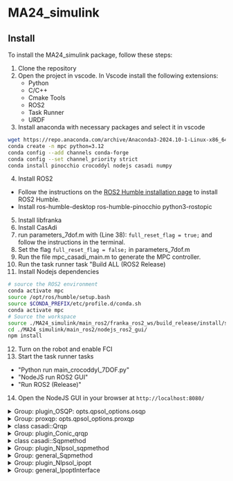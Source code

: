 # MA24_simulink

## Install
To install the MA24_simulink package, follow these steps:
1) Clone the repository
2) Open the project in vscode. In Vscode install the following extensions:
   - Python
   - C/C++
   - Cmake Tools
   - ROS2
   - Task Runner
   - URDF
3) Install anaconda with necessary packages and select it in vscode
```bash
wget https://repo.anaconda.com/archive/Anaconda3-2024.10-1-Linux-x86_64
conda create -n mpc python=3.12
conda config --add channels conda-forge
conda config --set channel_priority strict
conda install pinocchio crocoddyl nodejs casadi numpy
```
4) Install ROS2
  - Follow the instructions on the [ROS2 Humble installation page](https://docs.ros.org/en/humble/Installation.html) to install ROS2 Humble.
  - Install ros-humble-desktop ros-humble-pinocchio python3-rostopic
5) Install libfranka
6) Install CasAdi
7) run parameters_7dof.m with (Line 38): `full_reset_flag = true;` and follow the instructions in the terminal.
8) Set the flag `full_reset_flag = false;` in parameters_7dof.m
9) Run the file mpc_casadi_main.m to generate the MPC controller.
10) Run the task runner task "Build ALL (ROS2 Release)
11) Install Nodejs dependencies
```bash
# source the ROS2 environment
conda activate mpc
source /opt/ros/humble/setup.bash
source $CONDA_PREFIX/etc/profile.d/conda.sh
conda activate mpc
# Source the workspace
source ./MA24_simulink/main_ros2/franka_ros2_ws/build_release/install/setup.bash
cd ./MA24_simulink/main_ros2/nodejs_ros2_gui/
npm install
```
12) Turn on the robot and enable FCI
13) Start the task runner tasks 
  - "Python run main_crocoddyl_7DOF.py"
  - "NodeJS run ROS2 GUI"
  - "Run ROS2 (Release)"
14) Open the NodeJS GUI in your browser at `http://localhost:8080/`

<details>
  <summary>Group: plugin_OSQP: opts.qpsol_options.osqp</summary>
<a name='options' href='https://osqp.org/docs/interfaces/solver_settings.html'>https://osqp.org/docs/interfaces/solver_settings.html</a><br>
<a name='options' href='https://github.com/casadi/casadi/blob/main/casadi/interfaces/osqp/osqp_interface.cpp'>Supported Settings by CasADI: opts.qpsol_options.osqp</a><br><table>
<thead>
<tr>
<th>Option</th>
<th>Description</th>
<th>Default Value</th>
<th>Allowed Values</th>
</tr>
</thead>
<tbody>
<tr>
<td><code>rho</code></td>
<td>ADMM rho step</td>
<td>0.1</td>
<td>0 &lt; rho</td>
</tr>
<tr>
<td><code>sigma</code></td>
<td>ADMM sigma step</td>
<td>1e-06</td>
<td>0 &lt; sigma</td>
</tr>
<tr>
<td><code>scaling</code></td>
<td>Number of scaling iterations</td>
<td>10</td>
<td>0 (disabled) or 0 &lt; scaling (integer)</td>
</tr>
<tr>
<td><code>adaptive_rho</code></td>
<td>Use adaptive rho</td>
<td>true</td>
<td>True/False</td>
</tr>
<tr>
<td><code>adaptive_rho_interval</code></td>
<td>Adaptive rho interval</td>
<td>0</td>
<td>0 (automatic) or 0 &lt; adaptive_rho_interval (integer)</td>
</tr>
<tr>
<td><code>adaptive_rho_tolerance</code></td>
<td>Tolerance for adapting rho</td>
<td>5</td>
<td>1 &lt;= adaptive_rho_tolerance</td>
</tr>
<tr>
<td><code>max_iter</code></td>
<td>Maximum number of iterations</td>
<td>4000</td>
<td>0 &lt; max_iter (integer)</td>
</tr>
<tr>
<td><code>eps_abs</code></td>
<td>Absolute tolerance</td>
<td>1e-03</td>
<td>0 &lt;= eps_abs</td>
</tr>
<tr>
<td><code>eps_rel</code></td>
<td>Relative tolerance</td>
<td>1e-03</td>
<td>0 &lt;= eps_rel</td>
</tr>
<tr>
<td><code>eps_prim_inf</code></td>
<td>Primal infeasibility tolerance</td>
<td>1e-04</td>
<td>0 &lt;= eps_prim_inf</td>
</tr>
<tr>
<td><code>eps_dual_inf</code></td>
<td>Dual infeasibility tolerance</td>
<td>1e-04</td>
<td>0 &lt;= eps_dual_inf</td>
</tr>
<tr>
<td><code>alpha</code></td>
<td>ADMM relaxation parameter</td>
<td>1.6</td>
<td>0 &lt; alpha &lt; 2</td>
</tr>
<tr>
<td><code>delta</code></td>
<td>Polishing regularization parameter</td>
<td>1e-06</td>
<td>0 &lt; delta</td>
</tr>
<tr>
<td><code>polish</code></td>
<td>Perform polishing</td>
<td>false</td>
<td>True/False</td>
</tr>
<tr>
<td><code>polish_refine_iter</code></td>
<td>Refinement iterations in polishing</td>
<td>3</td>
<td>0 &lt; polish_refine_iter (integer)</td>
</tr>
<tr>
<td><code>verbose</code></td>
<td>Print output</td>
<td>true</td>
<td>True/False</td>
</tr>
<tr>
<td><code>scaled_termination</code></td>
<td>Scaled termination conditions</td>
<td>false</td>
<td>True/False</td>
</tr>
<tr>
<td><code>check_termination</code></td>
<td>Check termination interval</td>
<td>25</td>
<td>0 (disabled) or 0 &lt; check_termination (integer)</td>
</tr>
</tbody></table></details>

<details>
  <summary>Group: proxqp: opts.qpsol_options.proxqp</summary>
  <a name='options' href='https://simple-robotics.github.io/proxsuite/md_doc_23-ProxQP__solve.html'>https://simple-robotics.github.io/proxsuite/md_doc_23-ProxQP__solve.html</a><br>
<a name='options' href='https://github.com/casadi/casadi/blob/main/casadi/interfaces/proxqp/proxqp_interface.cpp'>Supported Settings by CasADI: opts.qpsol_options.proxqp</a><br><table>
    <thead>
      <tr>
        <th>Argument</th>
        <th>Description</th>
        <th>Allowed Values</th>
        <th>Default Value</th>
      </tr>
    </thead>
    <tbody>
      <tr>
        <td><code>default_rho</code></td>
        <td>Regularization parameter</td>
        <td>0 < code>default_rho</td>
        <td>1.0</td>
      </tr>
      <tr>
        <td><code>default_mu_eq</code></td>
        <td>Default value for dual variable associated with equality constraints</td>
        <td>0 <= <code>default_mu_eq</code></td>
        <td>1.0</td>
      </tr>
      <tr>
        <td><code>default_mu_in</code></td>
        <td>Default value for dual variable associated with inequality constraints</td>
        <td>0 <= <code>default_mu_in</code></td>
        <td>1.0</td>
      </tr>
      <tr>
        <td><code>eps_abs</code></td>
        <td>Absolute stopping criterion</td>
        <td>0 <= <code>eps_abs</code></td>
        <td>1e-06</td>
      </tr>
      <tr>
        <td><code>eps_rel</code></td>
        <td>Relative stopping criterion</td>
        <td>0 <= <code>eps_rel</code></td>
        <td>1e-06</td>
      </tr>
      <tr>
        <td><code>max_iter</code></td>
        <td>Maximum number of iterations</td>
        <td>0 < code>max_iter</td>
        <td>1000</td>
      </tr>
      <tr>
        <td><code>verbose</code></td>
        <td>Print output</td>
        <td>True/False</td>
        <td>true</td>
      </tr>
      <tr>
        <td><code>backend</code></td>
        <td>The solver backend to use</td>
        <td>'sparse' or 'dense'</td>
        <td>'sparse'</td>
      </tr>
    </tbody>
  </table>
</details>

<details>
  <summary>class casadi::Qrqp</summary>
<a name='options'></a><table>
<caption>List of available options</caption>
<tr><th>Id</th><th>Type</th><th>Description</th><th>Used in</th></tr>
<tr><td>ad_weight</td><td>OT_DOUBLE</td><td>Weighting factor for derivative calculation.When there is an option of either using forward or reverse mode directional derivatives, the condition ad_weight*nf&lt;=(1-ad_weight)*na is used where nf and na are estimates of the number of forward/reverse mode directional derivatives needed. By default, ad_weight is calculated automatically, but this can be overridden by setting this option. In particular, 0 means forcing forward mode and 1 forcing reverse mode. Leave unset for (class specific) heuristics.</td><td>casadi::FunctionInternal</td></tr>
<tr><td>ad_weight_sp</td><td>OT_DOUBLE</td><td>Weighting factor for sparsity pattern calculation calculation.Overrides default behavior. Set to 0 and 1 to force forward and reverse mode respectively. Cf. option \"ad_weight\". When set to -1, sparsity is completely ignored and dense matrices are used.</td><td>casadi::FunctionInternal</td></tr>
<tr><td>always_inline</td><td>OT_BOOL</td><td>Force inlining.</td><td>casadi::FunctionInternal</td></tr>
<tr><td>cache</td><td>OT_DICT</td><td>Prepopulate the function cache. Default: empty</td><td>casadi::FunctionInternal</td></tr>
<tr><td>compiler</td><td>OT_STRING</td><td>Just-in-time compiler plugin to be used.</td><td>casadi::FunctionInternal</td></tr>
<tr><td>constr_viol_tol</td><td>OT_DOUBLE</td><td>Constraint violation tolerance [1e-8].</td><td>casadi::Qrqp</td></tr>
<tr><td>custom_jacobian</td><td>OT_FUNCTION</td><td>Override CasADi's AD. Use together with 'jac_penalty': 0. Note: Highly experimental. Syntax may break often.</td><td>casadi::FunctionInternal</td></tr>
<tr><td>der_options</td><td>OT_DICT</td><td>Default options to be used to populate forward_options, reverse_options, and jacobian_options before those options are merged in.</td><td>casadi::FunctionInternal</td></tr>
<tr><td>derivative_of</td><td>OT_FUNCTION</td><td>The function is a derivative of another function. The type of derivative (directional derivative, Jacobian) is inferred from the function name.</td><td>casadi::FunctionInternal</td></tr>
<tr><td>discrete</td><td>OT_BOOLVECTOR</td><td>Indicates which of the variables are discrete, i.e. integer-valued</td><td>casadi::Conic</td></tr>
<tr><td>dual_inf_tol</td><td>OT_DOUBLE</td><td>Dual feasibility violation tolerance [1e-8]</td><td>casadi::Qrqp</td></tr>
<tr><td>dump</td><td>OT_BOOL</td><td>Dump function to file upon first evaluation. [false]</td><td>casadi::FunctionInternal</td></tr>
<tr><td>dump_dir</td><td>OT_STRING</td><td>Directory to dump inputs/outputs to. Make sure the directory exists [.]</td><td>casadi::FunctionInternal</td></tr>
<tr><td>dump_format</td><td>OT_STRING</td><td>Choose file format to dump matrices. See DM.from_file [mtx]</td><td>casadi::FunctionInternal</td></tr>
<tr><td>dump_in</td><td>OT_BOOL</td><td>Dump numerical values of inputs to file (readable with DM.from_file) [default: false]</td><td>casadi::FunctionInternal</td></tr>
<tr><td>dump_out</td><td>OT_BOOL</td><td>Dump numerical values of outputs to file (readable with DM.from_file) [default: false]</td><td>casadi::FunctionInternal</td></tr>
<tr><td>enable_fd</td><td>OT_BOOL</td><td>Enable derivative calculation by finite differencing. [default: false]]</td><td>casadi::FunctionInternal</td></tr>
<tr><td>enable_forward</td><td>OT_BOOL</td><td>Enable derivative calculation using generated functions for Jacobian-times-vector products - typically using forward mode AD - if available. [default: true]</td><td>casadi::FunctionInternal</td></tr>
<tr><td>enable_jacobian</td><td>OT_BOOL</td><td>Enable derivative calculation using generated functions for Jacobians of all differentiable outputs with respect to all differentiable inputs - if available. [default: true]</td><td>casadi::FunctionInternal</td></tr>
<tr><td>enable_reverse</td><td>OT_BOOL</td><td>Enable derivative calculation using generated functions for transposed Jacobian-times-vector products - typically using reverse mode AD - if available. [default: true]</td><td>casadi::FunctionInternal</td></tr>
<tr><td>error_on_fail</td><td>OT_BOOL</td><td>Throw exceptions when function evaluation fails (default true).</td><td>casadi::ProtoFunction</td></tr>
<tr><td>external_transform</td><td>OT_VECTORVECTOR</td><td>List of external_transform instruction arguments. Default: empty</td><td>casadi::FunctionInternal</td></tr>
<tr><td>fd_method</td><td>OT_STRING</td><td>Method for finite differencing [default 'central']</td><td>casadi::FunctionInternal</td></tr>
<tr><td>fd_options</td><td>OT_DICT</td><td>Options to be passed to the finite difference instance</td><td>casadi::FunctionInternal</td></tr>
<tr><td>forward_options</td><td>OT_DICT</td><td>Options to be passed to a forward mode constructor</td><td>casadi::FunctionInternal</td></tr>
<tr><td>gather_stats</td><td>OT_BOOL</td><td>Deprecated option (ignored): Statistics are now always collected.</td><td>casadi::FunctionInternal</td></tr>
<tr><td>input_scheme</td><td>OT_STRINGVECTOR</td><td>Deprecated option (ignored)</td><td>casadi::FunctionInternal</td></tr>
<tr><td>inputs_check</td><td>OT_BOOL</td><td>Throw exceptions when the numerical values of the inputs don't make sense</td><td>casadi::FunctionInternal</td></tr>
<tr><td>is_diff_in</td><td>OT_BOOLVECTOR</td><td>Indicate for each input if it should be differentiable.</td><td>casadi::FunctionInternal</td></tr>
<tr><td>is_diff_out</td><td>OT_BOOLVECTOR</td><td>Indicate for each output if it should be differentiable.</td><td>casadi::FunctionInternal</td></tr>
<tr><td>jac_penalty</td><td>OT_DOUBLE</td><td>When requested for a number of forward/reverse directions,   it may be cheaper to compute first the full jacobian and then multiply with seeds, rather than obtain the requested directions in a straightforward manner. Casadi uses a heuristic to decide which is cheaper. A high value of 'jac_penalty' makes it less likely for the heurstic to chose the full Jacobian strategy. The special value -1 indicates never to use the full Jacobian strategy</td><td>casadi::FunctionInternal</td></tr>
<tr><td>jacobian_options</td><td>OT_DICT</td><td>Options to be passed to a Jacobian constructor</td><td>casadi::FunctionInternal</td></tr>
<tr><td>jit</td><td>OT_BOOL</td><td>Use just-in-time compiler to speed up the evaluation</td><td>casadi::FunctionInternal</td></tr>
<tr><td>jit_cleanup</td><td>OT_BOOL</td><td>Cleanup up the temporary source file that jit creates. Default: true</td><td>casadi::FunctionInternal</td></tr>
<tr><td>jit_name</td><td>OT_STRING</td><td>The file name used to write out code. The actual file names used depend on 'jit_temp_suffix' and include extensions. Default: 'jit_tmp'</td><td>casadi::FunctionInternal</td></tr>
<tr><td>jit_options</td><td>OT_DICT</td><td>Options to be passed to the jit compiler.</td><td>casadi::FunctionInternal</td></tr>
<tr><td>jit_serialize</td><td>OT_STRING</td><td>Specify behaviour when serializing a jitted function: SOURCE|link|embed.</td><td>casadi::FunctionInternal</td></tr>
<tr><td>jit_temp_suffix</td><td>OT_BOOL</td><td>Use a temporary (seemingly random) filename suffix for generated code and libraries. This is desired for thread-safety. This behaviour may defeat caching compiler wrappers. Default: true</td><td>casadi::FunctionInternal</td></tr>
<tr><td>max_io</td><td>OT_INT</td><td>Acceptable number of inputs and outputs. Warn if exceeded.</td><td>casadi::FunctionInternal</td></tr>
<tr><td>max_iter</td><td>OT_INT</td><td>Maximum number of iterations [1000].</td><td>casadi::Qrqp</td></tr>
<tr><td>max_num_dir</td><td>OT_INT</td><td>Specify the maximum number of directions for derivative functions. Overrules the builtin optimized_num_dir.</td><td>casadi::FunctionInternal</td></tr>
<tr><td>min_lam</td><td>OT_DOUBLE</td><td>Smallest multiplier treated as inactive for the initial active set [0].</td><td>casadi::Qrqp</td></tr>
<tr><td>never_inline</td><td>OT_BOOL</td><td>Forbid inlining.</td><td>casadi::FunctionInternal</td></tr>
<tr><td>output_scheme</td><td>OT_STRINGVECTOR</td><td>Deprecated option (ignored)</td><td>casadi::FunctionInternal</td></tr>
<tr><td>post_expand</td><td>OT_BOOL</td><td>After construction, expand this Function. Default: False</td><td>casadi::FunctionInternal</td></tr>
<tr><td>post_expand_options</td><td>OT_DICT</td><td>Options to be passed to post-construction expansion. Default: empty</td><td>casadi::FunctionInternal</td></tr>
<tr><td>print_header</td><td>OT_BOOL</td><td>Print header [true].</td><td>casadi::Qrqp</td></tr>
<tr><td>print_in</td><td>OT_BOOL</td><td>Print numerical values of inputs [default: false]</td><td>casadi::FunctionInternal</td></tr>
<tr><td>print_info</td><td>OT_BOOL</td><td>Print info [true].</td><td>casadi::Qrqp</td></tr>
<tr><td>print_iter</td><td>OT_BOOL</td><td>Print iterations [true].</td><td>casadi::Qrqp</td></tr>
<tr><td>print_lincomb</td><td>OT_BOOL</td><td>Print dependant linear combinations of constraints [false]. Printed numbers are 0-based indices into the vector of [simple bounds;linear bounds]</td><td>casadi::Qrqp</td></tr>
<tr><td>print_out</td><td>OT_BOOL</td><td>Print numerical values of outputs [default: false]</td><td>casadi::FunctionInternal</td></tr>
<tr><td>print_problem</td><td>OT_BOOL</td><td>Print a numeric description of the problem</td><td>casadi::Conic</td></tr>
<tr><td>print_time</td><td>OT_BOOL</td><td>print information about execution time. Implies record_time.</td><td>casadi::ProtoFunction</td></tr>
<tr><td>record_time</td><td>OT_BOOL</td><td>record information about execution time, for retrieval with stats().</td><td>casadi::ProtoFunction</td></tr>
<tr><td>regularity_check</td><td>OT_BOOL</td><td>Throw exceptions when NaN or Inf appears during evaluation</td><td>casadi::ProtoFunction</td></tr>
<tr><td>reverse_options</td><td>OT_DICT</td><td>Options to be passed to a reverse mode constructor</td><td>casadi::FunctionInternal</td></tr>
<tr><td>user_data</td><td>OT_VOIDPTR</td><td>A user-defined field that can be used to identify the function or pass additional information</td><td>casadi::FunctionInternal</td></tr>
<tr><td>verbose</td><td>OT_BOOL</td><td>Verbose evaluation -- for debugging</td><td>casadi::ProtoFunction</td></tr>
</table></details>

<details>
  <summary>Group: plugin_Conic_qrqp</summary>
<a name='options'></a><table>
<caption>List of available options</caption>
<tr><th>Id</th><th>Type</th><th>Description</th></tr>
<tr><td>constr_viol_tol</td><td>OT_DOUBLE</td><td>Constraint violation tolerance [1e-8].</td></tr>
<tr><td>dual_inf_tol</td><td>OT_DOUBLE</td><td>Dual feasibility violation tolerance [1e-8]</td></tr>
<tr><td>max_iter</td><td>OT_INT</td><td>Maximum number of iterations [1000].</td></tr>
<tr><td>min_lam</td><td>OT_DOUBLE</td><td>Smallest multiplier treated as inactive for the initial active set [0].</td></tr>
<tr><td>print_header</td><td>OT_BOOL</td><td>Print header [true].</td></tr>
<tr><td>print_info</td><td>OT_BOOL</td><td>Print info [true].</td></tr>
<tr><td>print_iter</td><td>OT_BOOL</td><td>Print iterations [true].</td></tr>
<tr><td>print_lincomb</td><td>OT_BOOL</td><td>Print dependant linear combinations of constraints [false]. Printed numbers are 0-based indices into the vector of [simple bounds;linear bounds]</td></tr>
</table></details>

<details>
  <summary>class casadi::Sqpmethod</summary>
<a name='options'></a><table>
<caption>List of available options</caption>
<tr><th>Id</th><th>Type</th><th>Description</th><th>Used in</th></tr>
<tr><td>ad_weight</td><td>OT_DOUBLE</td><td>Weighting factor for derivative calculation.When there is an option of either using forward or reverse mode directional derivatives, the condition ad_weight*nf&lt;=(1-ad_weight)*na is used where nf and na are estimates of the number of forward/reverse mode directional derivatives needed. By default, ad_weight is calculated automatically, but this can be overridden by setting this option. In particular, 0 means forcing forward mode and 1 forcing reverse mode. Leave unset for (class specific) heuristics.</td><td>casadi::FunctionInternal</td></tr>
<tr><td>ad_weight_sp</td><td>OT_DOUBLE</td><td>Weighting factor for sparsity pattern calculation calculation.Overrides default behavior. Set to 0 and 1 to force forward and reverse mode respectively. Cf. option \"ad_weight\". When set to -1, sparsity is completely ignored and dense matrices are used.</td><td>casadi::FunctionInternal</td></tr>
<tr><td>always_inline</td><td>OT_BOOL</td><td>Force inlining.</td><td>casadi::FunctionInternal</td></tr>
<tr><td>beta</td><td>OT_DOUBLE</td><td>Line-search parameter, restoration factor of stepsize</td><td>casadi::Sqpmethod</td></tr>
<tr><td>bound_consistency</td><td>OT_BOOL</td><td>Ensure that primal-dual solution is consistent with the bounds</td><td>casadi::Nlpsol</td></tr>
<tr><td>c1</td><td>OT_DOUBLE</td><td>Armijo condition, coefficient of decrease in merit</td><td>casadi::Sqpmethod</td></tr>
<tr><td>cache</td><td>OT_DICT</td><td>Prepopulate the function cache. Default: empty</td><td>casadi::FunctionInternal</td></tr>
<tr><td>calc_f</td><td>OT_BOOL</td><td>Calculate 'f' in the Nlpsol base class</td><td>casadi::Nlpsol</td></tr>
<tr><td>calc_g</td><td>OT_BOOL</td><td>Calculate 'g' in the Nlpsol base class</td><td>casadi::Nlpsol</td></tr>
<tr><td>calc_lam_p</td><td>OT_BOOL</td><td>Calculate 'lam_p' in the Nlpsol base class</td><td>casadi::Nlpsol</td></tr>
<tr><td>calc_lam_x</td><td>OT_BOOL</td><td>Calculate 'lam_x' in the Nlpsol base class</td><td>casadi::Nlpsol</td></tr>
<tr><td>calc_multipliers</td><td>OT_BOOL</td><td>Calculate Lagrange multipliers in the Nlpsol base class</td><td>casadi::Nlpsol</td></tr>
<tr><td>common_options</td><td>OT_DICT</td><td>Options for auto-generated functions</td><td>casadi::OracleFunction</td></tr>
<tr><td>compiler</td><td>OT_STRING</td><td>Just-in-time compiler plugin to be used.</td><td>casadi::FunctionInternal</td></tr>
<tr><td>convexify_margin</td><td>OT_DOUBLE</td><td>When using a convexification strategy, make sure that the smallest eigenvalue is at least this (default: 1e-7).</td><td>casadi::Sqpmethod</td></tr>
<tr><td>convexify_strategy</td><td>OT_STRING</td><td>NONE|regularize|eigen-reflect|eigen-clip. Strategy to convexify the Lagrange Hessian before passing it to the solver.</td><td>casadi::Sqpmethod</td></tr>
<tr><td>custom_jacobian</td><td>OT_FUNCTION</td><td>Override CasADi's AD. Use together with 'jac_penalty': 0. Note: Highly experimental. Syntax may break often.</td><td>casadi::FunctionInternal</td></tr>
<tr><td>der_options</td><td>OT_DICT</td><td>Default options to be used to populate forward_options, reverse_options, and jacobian_options before those options are merged in.</td><td>casadi::FunctionInternal</td></tr>
<tr><td>derivative_of</td><td>OT_FUNCTION</td><td>The function is a derivative of another function. The type of derivative (directional derivative, Jacobian) is inferred from the function name.</td><td>casadi::FunctionInternal</td></tr>
<tr><td>detect_simple_bounds</td><td>OT_BOOL</td><td>Automatically detect simple bounds (lbx/ubx) (default false). This is hopefully beneficial to speed and robustness but may also have adverse affects: 1) Subtleties in heuristics and stopping criteria may change the solution, 2) IPOPT may lie about multipliers of simple equality bounds unless 'fixed_variable_treatment' is set to 'relax_bounds'.</td><td>casadi::Nlpsol</td></tr>
<tr><td>detect_simple_bounds_is_simple</td><td>OT_BOOLVECTOR</td><td>For internal use only.</td><td>casadi::Nlpsol</td></tr>
<tr><td>detect_simple_bounds_parts</td><td>OT_FUNCTION</td><td>For internal use only.</td><td>casadi::Nlpsol</td></tr>
<tr><td>detect_simple_bounds_target_x</td><td>OT_INTVECTOR</td><td>For internal use only.</td><td>casadi::Nlpsol</td></tr>
<tr><td>discrete</td><td>OT_BOOLVECTOR</td><td>Indicates which of the variables are discrete, i.e. integer-valued</td><td>casadi::Nlpsol</td></tr>
<tr><td>dump</td><td>OT_BOOL</td><td>Dump function to file upon first evaluation. [false]</td><td>casadi::FunctionInternal</td></tr>
<tr><td>dump_dir</td><td>OT_STRING</td><td>Directory to dump inputs/outputs to. Make sure the directory exists [.]</td><td>casadi::FunctionInternal</td></tr>
<tr><td>dump_format</td><td>OT_STRING</td><td>Choose file format to dump matrices. See DM.from_file [mtx]</td><td>casadi::FunctionInternal</td></tr>
<tr><td>dump_in</td><td>OT_BOOL</td><td>Dump numerical values of inputs to file (readable with DM.from_file) [default: false]</td><td>casadi::FunctionInternal</td></tr>
<tr><td>dump_out</td><td>OT_BOOL</td><td>Dump numerical values of outputs to file (readable with DM.from_file) [default: false]</td><td>casadi::FunctionInternal</td></tr>
<tr><td>elastic_mode</td><td>OT_BOOL</td><td>Enable the elastic mode which is used when the QP is infeasible (default: false).</td><td>casadi::Sqpmethod</td></tr>
<tr><td>enable_fd</td><td>OT_BOOL</td><td>Enable derivative calculation by finite differencing. [default: false]]</td><td>casadi::FunctionInternal</td></tr>
<tr><td>enable_forward</td><td>OT_BOOL</td><td>Enable derivative calculation using generated functions for Jacobian-times-vector products - typically using forward mode AD - if available. [default: true]</td><td>casadi::FunctionInternal</td></tr>
<tr><td>enable_jacobian</td><td>OT_BOOL</td><td>Enable derivative calculation using generated functions for Jacobians of all differentiable outputs with respect to all differentiable inputs - if available. [default: true]</td><td>casadi::FunctionInternal</td></tr>
<tr><td>enable_reverse</td><td>OT_BOOL</td><td>Enable derivative calculation using generated functions for transposed Jacobian-times-vector products - typically using reverse mode AD - if available. [default: true]</td><td>casadi::FunctionInternal</td></tr>
<tr><td>error_on_fail</td><td>OT_BOOL</td><td>Throw exceptions when function evaluation fails (default true).</td><td>casadi::ProtoFunction</td></tr>
<tr><td>eval_errors_fatal</td><td>OT_BOOL</td><td>When errors occur during evaluation of f,g,...,stop the iterations</td><td>casadi::Nlpsol</td></tr>
<tr><td>expand</td><td>OT_BOOL</td><td>Replace MX with SX expressions in problem formulation [false]</td><td>casadi::OracleFunction</td></tr>
<tr><td>external_transform</td><td>OT_VECTORVECTOR</td><td>List of external_transform instruction arguments. Default: empty</td><td>casadi::FunctionInternal</td></tr>
<tr><td>fd_method</td><td>OT_STRING</td><td>Method for finite differencing [default 'central']</td><td>casadi::FunctionInternal</td></tr>
<tr><td>fd_options</td><td>OT_DICT</td><td>Options to be passed to the finite difference instance</td><td>casadi::FunctionInternal</td></tr>
<tr><td>forward_options</td><td>OT_DICT</td><td>Options to be passed to a forward mode constructor</td><td>casadi::FunctionInternal</td></tr>
<tr><td>gamma_0</td><td>OT_DOUBLE</td><td>Starting value for the penalty parameter of elastic mode (default: 1).</td><td>casadi::Sqpmethod</td></tr>
<tr><td>gamma_1_min</td><td>OT_DOUBLE</td><td>Minimum value for gamma_1 (default: 1e-5).</td><td>casadi::Sqpmethod</td></tr>
<tr><td>gamma_max</td><td>OT_DOUBLE</td><td>Maximum value for the penalty parameter of elastic mode (default: 1e20).</td><td>casadi::Sqpmethod</td></tr>
<tr><td>gather_stats</td><td>OT_BOOL</td><td>Deprecated option (ignored): Statistics are now always collected.</td><td>casadi::FunctionInternal</td></tr>
<tr><td>hess_lag</td><td>OT_FUNCTION</td><td>Function for calculating the Hessian of the Lagrangian (autogenerated by default)</td><td>casadi::Sqpmethod</td></tr>
<tr><td>hessian_approximation</td><td>OT_STRING</td><td>limited-memory|exact</td><td>casadi::Sqpmethod</td></tr>
<tr><td>ignore_check_vec</td><td>OT_BOOL</td><td>If set to true, the input shape of F will not be checked.</td><td>casadi::Nlpsol</td></tr>
<tr><td>init_feasible</td><td>OT_BOOL</td><td>Initialize the QP subproblems with a feasible initial value (default: false).</td><td>casadi::Sqpmethod</td></tr>
<tr><td>input_scheme</td><td>OT_STRINGVECTOR</td><td>Deprecated option (ignored)</td><td>casadi::FunctionInternal</td></tr>
<tr><td>inputs_check</td><td>OT_BOOL</td><td>Throw exceptions when the numerical values of the inputs don't make sense</td><td>casadi::FunctionInternal</td></tr>
<tr><td>is_diff_in</td><td>OT_BOOLVECTOR</td><td>Indicate for each input if it should be differentiable.</td><td>casadi::FunctionInternal</td></tr>
<tr><td>is_diff_out</td><td>OT_BOOLVECTOR</td><td>Indicate for each output if it should be differentiable.</td><td>casadi::FunctionInternal</td></tr>
<tr><td>iteration_callback</td><td>OT_FUNCTION</td><td>A function that will be called at each iteration with the solver as input. Check documentation of Callback.</td><td>casadi::Nlpsol</td></tr>
<tr><td>iteration_callback_ignore_errors</td><td>OT_BOOL</td><td>If set to true, errors thrown by iteration_callback will be ignored.</td><td>casadi::Nlpsol</td></tr>
<tr><td>iteration_callback_step</td><td>OT_INT</td><td>Only call the callback function every few iterations.</td><td>casadi::Nlpsol</td></tr>
<tr><td>jac_fg</td><td>OT_FUNCTION</td><td>Function for calculating the gradient of the objective and Jacobian of the constraints (autogenerated by default)</td><td>casadi::Sqpmethod</td></tr>
<tr><td>jac_penalty</td><td>OT_DOUBLE</td><td>When requested for a number of forward/reverse directions,   it may be cheaper to compute first the full jacobian and then multiply with seeds, rather than obtain the requested directions in a straightforward manner. Casadi uses a heuristic to decide which is cheaper. A high value of 'jac_penalty' makes it less likely for the heurstic to chose the full Jacobian strategy. The special value -1 indicates never to use the full Jacobian strategy</td><td>casadi::FunctionInternal</td></tr>
<tr><td>jacobian_options</td><td>OT_DICT</td><td>Options to be passed to a Jacobian constructor</td><td>casadi::FunctionInternal</td></tr>
<tr><td>jit</td><td>OT_BOOL</td><td>Use just-in-time compiler to speed up the evaluation</td><td>casadi::FunctionInternal</td></tr>
<tr><td>jit_cleanup</td><td>OT_BOOL</td><td>Cleanup up the temporary source file that jit creates. Default: true</td><td>casadi::FunctionInternal</td></tr>
<tr><td>jit_name</td><td>OT_STRING</td><td>The file name used to write out code. The actual file names used depend on 'jit_temp_suffix' and include extensions. Default: 'jit_tmp'</td><td>casadi::FunctionInternal</td></tr>
<tr><td>jit_options</td><td>OT_DICT</td><td>Options to be passed to the jit compiler.</td><td>casadi::FunctionInternal</td></tr>
<tr><td>jit_serialize</td><td>OT_STRING</td><td>Specify behaviour when serializing a jitted function: SOURCE|link|embed.</td><td>casadi::FunctionInternal</td></tr>
<tr><td>jit_temp_suffix</td><td>OT_BOOL</td><td>Use a temporary (seemingly random) filename suffix for generated code and libraries. This is desired for thread-safety. This behaviour may defeat caching compiler wrappers. Default: true</td><td>casadi::FunctionInternal</td></tr>
<tr><td>lbfgs_memory</td><td>OT_INT</td><td>Size of L-BFGS memory.</td><td>casadi::Sqpmethod</td></tr>
<tr><td>max_io</td><td>OT_INT</td><td>Acceptable number of inputs and outputs. Warn if exceeded.</td><td>casadi::FunctionInternal</td></tr>
<tr><td>max_iter</td><td>OT_INT</td><td>Maximum number of SQP iterations</td><td>casadi::Sqpmethod</td></tr>
<tr><td>max_iter_eig</td><td>OT_DOUBLE</td><td>Maximum number of iterations to compute an eigenvalue decomposition (default: 50).</td><td>casadi::Sqpmethod</td></tr>
<tr><td>max_iter_ls</td><td>OT_INT</td><td>Maximum number of linesearch iterations</td><td>casadi::Sqpmethod</td></tr>
<tr><td>max_num_dir</td><td>OT_INT</td><td>Specify the maximum number of directions for derivative functions. Overrules the builtin optimized_num_dir.</td><td>casadi::FunctionInternal</td></tr>
<tr><td>merit_memory</td><td>OT_INT</td><td>Size of memory to store history of merit function values</td><td>casadi::Sqpmethod</td></tr>
<tr><td>min_iter</td><td>OT_INT</td><td>Minimum number of SQP iterations</td><td>casadi::Sqpmethod</td></tr>
<tr><td>min_lam</td><td>OT_DOUBLE</td><td>Minimum allowed multiplier value</td><td>casadi::Nlpsol</td></tr>
<tr><td>min_step_size</td><td>OT_DOUBLE</td><td>The size (inf-norm) of the step size should not become smaller than this.</td><td>casadi::Sqpmethod</td></tr>
<tr><td>monitor</td><td>OT_STRINGVECTOR</td><td>Set of user problem functions to be monitored</td><td>casadi::OracleFunction</td></tr>
<tr><td>never_inline</td><td>OT_BOOL</td><td>Forbid inlining.</td><td>casadi::FunctionInternal</td></tr>
<tr><td>no_nlp_grad</td><td>OT_BOOL</td><td>Prevent the creation of the 'nlp_grad' function</td><td>casadi::Nlpsol</td></tr>
<tr><td>oracle_options</td><td>OT_DICT</td><td>Options to be passed to the oracle function</td><td>casadi::Nlpsol</td></tr>
<tr><td>output_scheme</td><td>OT_STRINGVECTOR</td><td>Deprecated option (ignored)</td><td>casadi::FunctionInternal</td></tr>
<tr><td>post_expand</td><td>OT_BOOL</td><td>After construction, expand this Function. Default: False</td><td>casadi::FunctionInternal</td></tr>
<tr><td>post_expand_options</td><td>OT_DICT</td><td>Options to be passed to post-construction expansion. Default: empty</td><td>casadi::FunctionInternal</td></tr>
<tr><td>print_header</td><td>OT_BOOL</td><td>Print the header with problem statistics</td><td>casadi::Sqpmethod</td></tr>
<tr><td>print_in</td><td>OT_BOOL</td><td>Print numerical values of inputs [default: false]</td><td>casadi::FunctionInternal</td></tr>
<tr><td>print_iteration</td><td>OT_BOOL</td><td>Print the iterations</td><td>casadi::Sqpmethod</td></tr>
<tr><td>print_out</td><td>OT_BOOL</td><td>Print numerical values of outputs [default: false]</td><td>casadi::FunctionInternal</td></tr>
<tr><td>print_status</td><td>OT_BOOL</td><td>Print a status message after solving</td><td>casadi::Sqpmethod</td></tr>
<tr><td>print_time</td><td>OT_BOOL</td><td>print information about execution time. Implies record_time.</td><td>casadi::ProtoFunction</td></tr>
<tr><td>qpsol</td><td>OT_STRING</td><td>The QP solver to be used by the SQP method [qpoases]</td><td>casadi::Sqpmethod</td></tr>
<tr><td>qpsol_options</td><td>OT_DICT</td><td>Options to be passed to the QP solver</td><td>casadi::Sqpmethod</td></tr>
<tr><td>record_time</td><td>OT_BOOL</td><td>record information about execution time, for retrieval with stats().</td><td>casadi::ProtoFunction</td></tr>
<tr><td>regularity_check</td><td>OT_BOOL</td><td>Throw exceptions when NaN or Inf appears during evaluation</td><td>casadi::ProtoFunction</td></tr>
<tr><td>reverse_options</td><td>OT_DICT</td><td>Options to be passed to a reverse mode constructor</td><td>casadi::FunctionInternal</td></tr>
<tr><td>second_order_corrections</td><td>OT_BOOL</td><td>Enable second order corrections. These are used when a step is considered bad by the merit function and constraint norm (default: false).</td><td>casadi::Sqpmethod</td></tr>
<tr><td>sens_linsol</td><td>OT_STRING</td><td>Linear solver used for parametric sensitivities (default 'qr').</td><td>casadi::Nlpsol</td></tr>
<tr><td>sens_linsol_options</td><td>OT_DICT</td><td>Linear solver options used for parametric sensitivities.</td><td>casadi::Nlpsol</td></tr>
<tr><td>show_eval_warnings</td><td>OT_BOOL</td><td>Show warnings generated from function evaluations [true]</td><td>casadi::OracleFunction</td></tr>
<tr><td>specific_options</td><td>OT_DICT</td><td>Options for specific auto-generated functions, overwriting the defaults from common_options. Nested dictionary.</td><td>casadi::OracleFunction</td></tr>
<tr><td>tol_du</td><td>OT_DOUBLE</td><td>Stopping criterion for dual infeasability</td><td>casadi::Sqpmethod</td></tr>
<tr><td>tol_pr</td><td>OT_DOUBLE</td><td>Stopping criterion for primal infeasibility</td><td>casadi::Sqpmethod</td></tr>
<tr><td>user_data</td><td>OT_VOIDPTR</td><td>A user-defined field that can be used to identify the function or pass additional information</td><td>casadi::FunctionInternal</td></tr>
<tr><td>verbose</td><td>OT_BOOL</td><td>Verbose evaluation -- for debugging</td><td>casadi::ProtoFunction</td></tr>
<tr><td>verbose_init</td><td>OT_BOOL</td><td>Print out timing information about the different stages of initialization</td><td>casadi::Nlpsol</td></tr>
<tr><td>warn_initial_bounds</td><td>OT_BOOL</td><td>Warn if the initial guess does not satisfy LBX and UBX</td><td>casadi::Nlpsol</td></tr>
</table></details>

<details>
  <summary>Group: plugin_Nlpsol_sqpmethod</summary>
<a name='options'></a><table>
<caption>List of available options</caption>
<tr><th>Id</th><th>Type</th><th>Description</th></tr>
<tr><td>beta</td><td>OT_DOUBLE</td><td>Line-search parameter, restoration factor of stepsize</td></tr>
<tr><td>c1</td><td>OT_DOUBLE</td><td>Armijo condition, coefficient of decrease in merit</td></tr>
<tr><td>convexify_margin</td><td>OT_DOUBLE</td><td>When using a convexification strategy, make sure that the smallest eigenvalue is at least this (default: 1e-7).</td></tr>
<tr><td>convexify_strategy</td><td>OT_STRING</td><td>NONE|regularize|eigen-reflect|eigen-clip. Strategy to convexify the Lagrange Hessian before passing it to the solver.</td></tr>
<tr><td>elastic_mode</td><td>OT_BOOL</td><td>Enable the elastic mode which is used when the QP is infeasible (default: false).</td></tr>
<tr><td>gamma_0</td><td>OT_DOUBLE</td><td>Starting value for the penalty parameter of elastic mode (default: 1).</td></tr>
<tr><td>gamma_1_min</td><td>OT_DOUBLE</td><td>Minimum value for gamma_1 (default: 1e-5).</td></tr>
<tr><td>gamma_max</td><td>OT_DOUBLE</td><td>Maximum value for the penalty parameter of elastic mode (default: 1e20).</td></tr>
<tr><td>hess_lag</td><td>OT_FUNCTION</td><td>Function for calculating the Hessian of the Lagrangian (autogenerated by default)</td></tr>
<tr><td>hessian_approximation</td><td>OT_STRING</td><td>limited-memory|exact</td></tr>
<tr><td>init_feasible</td><td>OT_BOOL</td><td>Initialize the QP subproblems with a feasible initial value (default: false).</td></tr>
<tr><td>jac_fg</td><td>OT_FUNCTION</td><td>Function for calculating the gradient of the objective and Jacobian of the constraints (autogenerated by default)</td></tr>
<tr><td>lbfgs_memory</td><td>OT_INT</td><td>Size of L-BFGS memory.</td></tr>
<tr><td>max_iter</td><td>OT_INT</td><td>Maximum number of SQP iterations</td></tr>
<tr><td>max_iter_eig</td><td>OT_DOUBLE</td><td>Maximum number of iterations to compute an eigenvalue decomposition (default: 50).</td></tr>
<tr><td>max_iter_ls</td><td>OT_INT</td><td>Maximum number of linesearch iterations</td></tr>
<tr><td>merit_memory</td><td>OT_INT</td><td>Size of memory to store history of merit function values</td></tr>
<tr><td>min_iter</td><td>OT_INT</td><td>Minimum number of SQP iterations</td></tr>
<tr><td>min_step_size</td><td>OT_DOUBLE</td><td>The size (inf-norm) of the step size should not become smaller than this.</td></tr>
<tr><td>print_header</td><td>OT_BOOL</td><td>Print the header with problem statistics</td></tr>
<tr><td>print_iteration</td><td>OT_BOOL</td><td>Print the iterations</td></tr>
<tr><td>print_status</td><td>OT_BOOL</td><td>Print a status message after solving</td></tr>
<tr><td>qpsol</td><td>OT_STRING</td><td>The QP solver to be used by the SQP method [qpoases]</td></tr>
<tr><td>qpsol_options</td><td>OT_DICT</td><td>Options to be passed to the QP solver</td></tr>
<tr><td>second_order_corrections</td><td>OT_BOOL</td><td>Enable second order corrections. These are used when a step is considered bad by the merit function and constraint norm (default: false).</td></tr>
<tr><td>tol_du</td><td>OT_DOUBLE</td><td>Stopping criterion for dual infeasability</td></tr>
<tr><td>tol_pr</td><td>OT_DOUBLE</td><td>Stopping criterion for primal infeasibility</td></tr>
</table></details>

<details>
  <summary>Group: general_Sqpmethod</summary>
<a name='options'></a><table>
<caption>List of available options</caption>
<tr><th>Id</th><th>Type</th><th>Description</th><th>Used in</th></tr>
<tr><td>ad_weight</td><td>OT_DOUBLE</td><td>Weighting factor for derivative calculation.When there is an option of either using forward or reverse mode directional derivatives, the condition ad_weight*nf&lt;=(1-ad_weight)*na is used where nf and na are estimates of the number of forward/reverse mode directional derivatives needed. By default, ad_weight is calculated automatically, but this can be overridden by setting this option. In particular, 0 means forcing forward mode and 1 forcing reverse mode. Leave unset for (class specific) heuristics.</td><td>casadi::FunctionInternal</td></tr>
<tr><td>ad_weight_sp</td><td>OT_DOUBLE</td><td>Weighting factor for sparsity pattern calculation calculation.Overrides default behavior. Set to 0 and 1 to force forward and reverse mode respectively. Cf. option \"ad_weight\". When set to -1, sparsity is completely ignored and dense matrices are used.</td><td>casadi::FunctionInternal</td></tr>
<tr><td>always_inline</td><td>OT_BOOL</td><td>Force inlining.</td><td>casadi::FunctionInternal</td></tr>
<tr><td>beta</td><td>OT_DOUBLE</td><td>Line-search parameter, restoration factor of stepsize</td><td>casadi::Sqpmethod</td></tr>
<tr><td>bound_consistency</td><td>OT_BOOL</td><td>Ensure that primal-dual solution is consistent with the bounds</td><td>casadi::Nlpsol</td></tr>
<tr><td>c1</td><td>OT_DOUBLE</td><td>Armijo condition, coefficient of decrease in merit</td><td>casadi::Sqpmethod</td></tr>
<tr><td>cache</td><td>OT_DICT</td><td>Prepopulate the function cache. Default: empty</td><td>casadi::FunctionInternal</td></tr>
<tr><td>calc_f</td><td>OT_BOOL</td><td>Calculate 'f' in the Nlpsol base class</td><td>casadi::Nlpsol</td></tr>
<tr><td>calc_g</td><td>OT_BOOL</td><td>Calculate 'g' in the Nlpsol base class</td><td>casadi::Nlpsol</td></tr>
<tr><td>calc_lam_p</td><td>OT_BOOL</td><td>Calculate 'lam_p' in the Nlpsol base class</td><td>casadi::Nlpsol</td></tr>
<tr><td>calc_lam_x</td><td>OT_BOOL</td><td>Calculate 'lam_x' in the Nlpsol base class</td><td>casadi::Nlpsol</td></tr>
<tr><td>calc_multipliers</td><td>OT_BOOL</td><td>Calculate Lagrange multipliers in the Nlpsol base class</td><td>casadi::Nlpsol</td></tr>
<tr><td>common_options</td><td>OT_DICT</td><td>Options for auto-generated functions</td><td>casadi::OracleFunction</td></tr>
<tr><td>compiler</td><td>OT_STRING</td><td>Just-in-time compiler plugin to be used.</td><td>casadi::FunctionInternal</td></tr>
<tr><td>convexify_margin</td><td>OT_DOUBLE</td><td>When using a convexification strategy, make sure that the smallest eigenvalue is at least this (default: 1e-7).</td><td>casadi::Sqpmethod</td></tr>
<tr><td>convexify_strategy</td><td>OT_STRING</td><td>NONE|regularize|eigen-reflect|eigen-clip. Strategy to convexify the Lagrange Hessian before passing it to the solver.</td><td>casadi::Sqpmethod</td></tr>
<tr><td>custom_jacobian</td><td>OT_FUNCTION</td><td>Override CasADi's AD. Use together with 'jac_penalty': 0. Note: Highly experimental. Syntax may break often.</td><td>casadi::FunctionInternal</td></tr>
<tr><td>der_options</td><td>OT_DICT</td><td>Default options to be used to populate forward_options, reverse_options, and jacobian_options before those options are merged in.</td><td>casadi::FunctionInternal</td></tr>
<tr><td>derivative_of</td><td>OT_FUNCTION</td><td>The function is a derivative of another function. The type of derivative (directional derivative, Jacobian) is inferred from the function name.</td><td>casadi::FunctionInternal</td></tr>
<tr><td>detect_simple_bounds</td><td>OT_BOOL</td><td>Automatically detect simple bounds (lbx/ubx) (default false). This is hopefully beneficial to speed and robustness but may also have adverse affects: 1) Subtleties in heuristics and stopping criteria may change the solution, 2) IPOPT may lie about multipliers of simple equality bounds unless 'fixed_variable_treatment' is set to 'relax_bounds'.</td><td>casadi::Nlpsol</td></tr>
<tr><td>detect_simple_bounds_is_simple</td><td>OT_BOOLVECTOR</td><td>For internal use only.</td><td>casadi::Nlpsol</td></tr>
<tr><td>detect_simple_bounds_parts</td><td>OT_FUNCTION</td><td>For internal use only.</td><td>casadi::Nlpsol</td></tr>
<tr><td>detect_simple_bounds_target_x</td><td>OT_INTVECTOR</td><td>For internal use only.</td><td>casadi::Nlpsol</td></tr>
<tr><td>discrete</td><td>OT_BOOLVECTOR</td><td>Indicates which of the variables are discrete, i.e. integer-valued</td><td>casadi::Nlpsol</td></tr>
<tr><td>dump</td><td>OT_BOOL</td><td>Dump function to file upon first evaluation. [false]</td><td>casadi::FunctionInternal</td></tr>
<tr><td>dump_dir</td><td>OT_STRING</td><td>Directory to dump inputs/outputs to. Make sure the directory exists [.]</td><td>casadi::FunctionInternal</td></tr>
<tr><td>dump_format</td><td>OT_STRING</td><td>Choose file format to dump matrices. See DM.from_file [mtx]</td><td>casadi::FunctionInternal</td></tr>
<tr><td>dump_in</td><td>OT_BOOL</td><td>Dump numerical values of inputs to file (readable with DM.from_file) [default: false]</td><td>casadi::FunctionInternal</td></tr>
<tr><td>dump_out</td><td>OT_BOOL</td><td>Dump numerical values of outputs to file (readable with DM.from_file) [default: false]</td><td>casadi::FunctionInternal</td></tr>
<tr><td>elastic_mode</td><td>OT_BOOL</td><td>Enable the elastic mode which is used when the QP is infeasible (default: false).</td><td>casadi::Sqpmethod</td></tr>
<tr><td>enable_fd</td><td>OT_BOOL</td><td>Enable derivative calculation by finite differencing. [default: false]]</td><td>casadi::FunctionInternal</td></tr>
<tr><td>enable_forward</td><td>OT_BOOL</td><td>Enable derivative calculation using generated functions for Jacobian-times-vector products - typically using forward mode AD - if available. [default: true]</td><td>casadi::FunctionInternal</td></tr>
<tr><td>enable_jacobian</td><td>OT_BOOL</td><td>Enable derivative calculation using generated functions for Jacobians of all differentiable outputs with respect to all differentiable inputs - if available. [default: true]</td><td>casadi::FunctionInternal</td></tr>
<tr><td>enable_reverse</td><td>OT_BOOL</td><td>Enable derivative calculation using generated functions for transposed Jacobian-times-vector products - typically using reverse mode AD - if available. [default: true]</td><td>casadi::FunctionInternal</td></tr>
<tr><td>error_on_fail</td><td>OT_BOOL</td><td>Throw exceptions when function evaluation fails (default true).</td><td>casadi::ProtoFunction</td></tr>
<tr><td>eval_errors_fatal</td><td>OT_BOOL</td><td>When errors occur during evaluation of f,g,...,stop the iterations</td><td>casadi::Nlpsol</td></tr>
<tr><td>expand</td><td>OT_BOOL</td><td>Replace MX with SX expressions in problem formulation [false]</td><td>casadi::OracleFunction</td></tr>
<tr><td>external_transform</td><td>OT_VECTORVECTOR</td><td>List of external_transform instruction arguments. Default: empty</td><td>casadi::FunctionInternal</td></tr>
<tr><td>fd_method</td><td>OT_STRING</td><td>Method for finite differencing [default 'central']</td><td>casadi::FunctionInternal</td></tr>
<tr><td>fd_options</td><td>OT_DICT</td><td>Options to be passed to the finite difference instance</td><td>casadi::FunctionInternal</td></tr>
<tr><td>forward_options</td><td>OT_DICT</td><td>Options to be passed to a forward mode constructor</td><td>casadi::FunctionInternal</td></tr>
<tr><td>gamma_0</td><td>OT_DOUBLE</td><td>Starting value for the penalty parameter of elastic mode (default: 1).</td><td>casadi::Sqpmethod</td></tr>
<tr><td>gamma_1_min</td><td>OT_DOUBLE</td><td>Minimum value for gamma_1 (default: 1e-5).</td><td>casadi::Sqpmethod</td></tr>
<tr><td>gamma_max</td><td>OT_DOUBLE</td><td>Maximum value for the penalty parameter of elastic mode (default: 1e20).</td><td>casadi::Sqpmethod</td></tr>
<tr><td>gather_stats</td><td>OT_BOOL</td><td>Deprecated option (ignored): Statistics are now always collected.</td><td>casadi::FunctionInternal</td></tr>
<tr><td>hess_lag</td><td>OT_FUNCTION</td><td>Function for calculating the Hessian of the Lagrangian (autogenerated by default)</td><td>casadi::Sqpmethod</td></tr>
<tr><td>hessian_approximation</td><td>OT_STRING</td><td>limited-memory|exact</td><td>casadi::Sqpmethod</td></tr>
<tr><td>ignore_check_vec</td><td>OT_BOOL</td><td>If set to true, the input shape of F will not be checked.</td><td>casadi::Nlpsol</td></tr>
<tr><td>init_feasible</td><td>OT_BOOL</td><td>Initialize the QP subproblems with a feasible initial value (default: false).</td><td>casadi::Sqpmethod</td></tr>
<tr><td>input_scheme</td><td>OT_STRINGVECTOR</td><td>Deprecated option (ignored)</td><td>casadi::FunctionInternal</td></tr>
<tr><td>inputs_check</td><td>OT_BOOL</td><td>Throw exceptions when the numerical values of the inputs don't make sense</td><td>casadi::FunctionInternal</td></tr>
<tr><td>is_diff_in</td><td>OT_BOOLVECTOR</td><td>Indicate for each input if it should be differentiable.</td><td>casadi::FunctionInternal</td></tr>
<tr><td>is_diff_out</td><td>OT_BOOLVECTOR</td><td>Indicate for each output if it should be differentiable.</td><td>casadi::FunctionInternal</td></tr>
<tr><td>iteration_callback</td><td>OT_FUNCTION</td><td>A function that will be called at each iteration with the solver as input. Check documentation of Callback.</td><td>casadi::Nlpsol</td></tr>
<tr><td>iteration_callback_ignore_errors</td><td>OT_BOOL</td><td>If set to true, errors thrown by iteration_callback will be ignored.</td><td>casadi::Nlpsol</td></tr>
<tr><td>iteration_callback_step</td><td>OT_INT</td><td>Only call the callback function every few iterations.</td><td>casadi::Nlpsol</td></tr>
<tr><td>jac_fg</td><td>OT_FUNCTION</td><td>Function for calculating the gradient of the objective and Jacobian of the constraints (autogenerated by default)</td><td>casadi::Sqpmethod</td></tr>
<tr><td>jac_penalty</td><td>OT_DOUBLE</td><td>When requested for a number of forward/reverse directions,   it may be cheaper to compute first the full jacobian and then multiply with seeds, rather than obtain the requested directions in a straightforward manner. Casadi uses a heuristic to decide which is cheaper. A high value of 'jac_penalty' makes it less likely for the heurstic to chose the full Jacobian strategy. The special value -1 indicates never to use the full Jacobian strategy</td><td>casadi::FunctionInternal</td></tr>
<tr><td>jacobian_options</td><td>OT_DICT</td><td>Options to be passed to a Jacobian constructor</td><td>casadi::FunctionInternal</td></tr>
<tr><td>jit</td><td>OT_BOOL</td><td>Use just-in-time compiler to speed up the evaluation</td><td>casadi::FunctionInternal</td></tr>
<tr><td>jit_cleanup</td><td>OT_BOOL</td><td>Cleanup up the temporary source file that jit creates. Default: true</td><td>casadi::FunctionInternal</td></tr>
<tr><td>jit_name</td><td>OT_STRING</td><td>The file name used to write out code. The actual file names used depend on 'jit_temp_suffix' and include extensions. Default: 'jit_tmp'</td><td>casadi::FunctionInternal</td></tr>
<tr><td>jit_options</td><td>OT_DICT</td><td>Options to be passed to the jit compiler.</td><td>casadi::FunctionInternal</td></tr>
<tr><td>jit_serialize</td><td>OT_STRING</td><td>Specify behaviour when serializing a jitted function: SOURCE|link|embed.</td><td>casadi::FunctionInternal</td></tr>
<tr><td>jit_temp_suffix</td><td>OT_BOOL</td><td>Use a temporary (seemingly random) filename suffix for generated code and libraries. This is desired for thread-safety. This behaviour may defeat caching compiler wrappers. Default: true</td><td>casadi::FunctionInternal</td></tr>
<tr><td>lbfgs_memory</td><td>OT_INT</td><td>Size of L-BFGS memory.</td><td>casadi::Sqpmethod</td></tr>
<tr><td>max_io</td><td>OT_INT</td><td>Acceptable number of inputs and outputs. Warn if exceeded.</td><td>casadi::FunctionInternal</td></tr>
<tr><td>max_iter</td><td>OT_INT</td><td>Maximum number of SQP iterations</td><td>casadi::Sqpmethod</td></tr>
<tr><td>max_iter_eig</td><td>OT_DOUBLE</td><td>Maximum number of iterations to compute an eigenvalue decomposition (default: 50).</td><td>casadi::Sqpmethod</td></tr>
<tr><td>max_iter_ls</td><td>OT_INT</td><td>Maximum number of linesearch iterations</td><td>casadi::Sqpmethod</td></tr>
<tr><td>max_num_dir</td><td>OT_INT</td><td>Specify the maximum number of directions for derivative functions. Overrules the builtin optimized_num_dir.</td><td>casadi::FunctionInternal</td></tr>
<tr><td>merit_memory</td><td>OT_INT</td><td>Size of memory to store history of merit function values</td><td>casadi::Sqpmethod</td></tr>
<tr><td>min_iter</td><td>OT_INT</td><td>Minimum number of SQP iterations</td><td>casadi::Sqpmethod</td></tr>
<tr><td>min_lam</td><td>OT_DOUBLE</td><td>Minimum allowed multiplier value</td><td>casadi::Nlpsol</td></tr>
<tr><td>min_step_size</td><td>OT_DOUBLE</td><td>The size (inf-norm) of the step size should not become smaller than this.</td><td>casadi::Sqpmethod</td></tr>
<tr><td>monitor</td><td>OT_STRINGVECTOR</td><td>Set of user problem functions to be monitored</td><td>casadi::OracleFunction</td></tr>
<tr><td>never_inline</td><td>OT_BOOL</td><td>Forbid inlining.</td><td>casadi::FunctionInternal</td></tr>
<tr><td>no_nlp_grad</td><td>OT_BOOL</td><td>Prevent the creation of the 'nlp_grad' function</td><td>casadi::Nlpsol</td></tr>
<tr><td>oracle_options</td><td>OT_DICT</td><td>Options to be passed to the oracle function</td><td>casadi::Nlpsol</td></tr>
<tr><td>output_scheme</td><td>OT_STRINGVECTOR</td><td>Deprecated option (ignored)</td><td>casadi::FunctionInternal</td></tr>
<tr><td>post_expand</td><td>OT_BOOL</td><td>After construction, expand this Function. Default: False</td><td>casadi::FunctionInternal</td></tr>
<tr><td>post_expand_options</td><td>OT_DICT</td><td>Options to be passed to post-construction expansion. Default: empty</td><td>casadi::FunctionInternal</td></tr>
<tr><td>print_header</td><td>OT_BOOL</td><td>Print the header with problem statistics</td><td>casadi::Sqpmethod</td></tr>
<tr><td>print_in</td><td>OT_BOOL</td><td>Print numerical values of inputs [default: false]</td><td>casadi::FunctionInternal</td></tr>
<tr><td>print_iteration</td><td>OT_BOOL</td><td>Print the iterations</td><td>casadi::Sqpmethod</td></tr>
<tr><td>print_out</td><td>OT_BOOL</td><td>Print numerical values of outputs [default: false]</td><td>casadi::FunctionInternal</td></tr>
<tr><td>print_status</td><td>OT_BOOL</td><td>Print a status message after solving</td><td>casadi::Sqpmethod</td></tr>
<tr><td>print_time</td><td>OT_BOOL</td><td>print information about execution time. Implies record_time.</td><td>casadi::ProtoFunction</td></tr>
<tr><td>qpsol</td><td>OT_STRING</td><td>The QP solver to be used by the SQP method [qpoases]</td><td>casadi::Sqpmethod</td></tr>
<tr><td>qpsol_options</td><td>OT_DICT</td><td>Options to be passed to the QP solver</td><td>casadi::Sqpmethod</td></tr>
<tr><td>record_time</td><td>OT_BOOL</td><td>record information about execution time, for retrieval with stats().</td><td>casadi::ProtoFunction</td></tr>
<tr><td>regularity_check</td><td>OT_BOOL</td><td>Throw exceptions when NaN or Inf appears during evaluation</td><td>casadi::ProtoFunction</td></tr>
<tr><td>reverse_options</td><td>OT_DICT</td><td>Options to be passed to a reverse mode constructor</td><td>casadi::FunctionInternal</td></tr>
<tr><td>second_order_corrections</td><td>OT_BOOL</td><td>Enable second order corrections. These are used when a step is considered bad by the merit function and constraint norm (default: false).</td><td>casadi::Sqpmethod</td></tr>
<tr><td>sens_linsol</td><td>OT_STRING</td><td>Linear solver used for parametric sensitivities (default 'qr').</td><td>casadi::Nlpsol</td></tr>
<tr><td>sens_linsol_options</td><td>OT_DICT</td><td>Linear solver options used for parametric sensitivities.</td><td>casadi::Nlpsol</td></tr>
<tr><td>show_eval_warnings</td><td>OT_BOOL</td><td>Show warnings generated from function evaluations [true]</td><td>casadi::OracleFunction</td></tr>
<tr><td>specific_options</td><td>OT_DICT</td><td>Options for specific auto-generated functions, overwriting the defaults from common_options. Nested dictionary.</td><td>casadi::OracleFunction</td></tr>
<tr><td>tol_du</td><td>OT_DOUBLE</td><td>Stopping criterion for dual infeasability</td><td>casadi::Sqpmethod</td></tr>
<tr><td>tol_pr</td><td>OT_DOUBLE</td><td>Stopping criterion for primal infeasibility</td><td>casadi::Sqpmethod</td></tr>
<tr><td>user_data</td><td>OT_VOIDPTR</td><td>A user-defined field that can be used to identify the function or pass additional information</td><td>casadi::FunctionInternal</td></tr>
<tr><td>verbose</td><td>OT_BOOL</td><td>Verbose evaluation -- for debugging</td><td>casadi::ProtoFunction</td></tr>
<tr><td>verbose_init</td><td>OT_BOOL</td><td>Print out timing information about the different stages of initialization</td><td>casadi::Nlpsol</td></tr>
<tr><td>warn_initial_bounds</td><td>OT_BOOL</td><td>Warn if the initial guess does not satisfy LBX and UBX</td><td>casadi::Nlpsol</td></tr>
</table></details>

<details>
  <summary>Group: plugin_Nlpsol_ipopt</summary>
<a name='options'></a><table>
<caption>List of available options</caption>
<tr><th>Id</th><th>Type</th><th>Description</th></tr>
<tr><td>clip_inactive_lam</td><td>OT_BOOL</td><td>Explicitly set Lagrange multipliers to 0 when bound is deemed inactive (default: false).</td></tr>
<tr><td>con_integer_md</td><td>OT_DICT</td><td>Integer metadata (a dictionary with lists of integers) about constraints to be passed to IPOPT</td></tr>
<tr><td>con_numeric_md</td><td>OT_DICT</td><td>Numeric metadata (a dictionary with lists of reals) about constraints to be passed to IPOPT</td></tr>
<tr><td>con_string_md</td><td>OT_DICT</td><td>String metadata (a dictionary with lists of strings) about constraints to be passed to IPOPT</td></tr>
<tr><td>convexify_margin</td><td>OT_DOUBLE</td><td>When using a convexification strategy, make sure that the smallest eigenvalue is at least this (default: 1e-7).</td></tr>
<tr><td>convexify_strategy</td><td>OT_STRING</td><td>NONE|regularize|eigen-reflect|eigen-clip. Strategy to convexify the Lagrange Hessian before passing it to the solver.</td></tr>
<tr><td>grad_f</td><td>OT_FUNCTION</td><td>Function for calculating the gradient of the objective (column, autogenerated by default)</td></tr>
<tr><td>hess_lag</td><td>OT_FUNCTION</td><td>Function for calculating the Hessian of the Lagrangian (autogenerated by default)</td></tr>
<tr><td>inactive_lam_strategy</td><td>OT_STRING</td><td>Strategy to detect if a bound is inactive. RELTOL: use solver-defined constraint tolerance * inactive_lam_value|abstol: use inactive_lam_value</td></tr>
<tr><td>inactive_lam_value</td><td>OT_DOUBLE</td><td>Value used in inactive_lam_strategy (default: 10).</td></tr>
<tr><td>ipopt</td><td>OT_DICT</td><td>Options to be passed to IPOPT</td></tr>
<tr><td>jac_g</td><td>OT_FUNCTION</td><td>Function for calculating the Jacobian of the constraints (autogenerated by default)</td></tr>
<tr><td>max_iter_eig</td><td>OT_DOUBLE</td><td>Maximum number of iterations to compute an eigenvalue decomposition (default: 50).</td></tr>
<tr><td>pass_nonlinear_variables</td><td>OT_BOOL</td><td>Pass list of variables entering nonlinearly to IPOPT</td></tr>
<tr><td>var_integer_md</td><td>OT_DICT</td><td>Integer metadata (a dictionary with lists of integers) about variables to be passed to IPOPT</td></tr>
<tr><td>var_numeric_md</td><td>OT_DICT</td><td>Numeric metadata (a dictionary with lists of reals) about variables to be passed to IPOPT</td></tr>
<tr><td>var_string_md</td><td>OT_DICT</td><td>String metadata (a dictionary with lists of strings) about variables to be passed to IPOPT</td></tr>
</table></details>

<details>
  <summary>Group: general_IpoptInterface</summary>
<a name='options'></a><table>
<caption>List of available options</caption>
<tr><th>Id</th><th>Type</th><th>Description</th><th>Used in</th></tr>
<tr><td>ad_weight</td><td>OT_DOUBLE</td><td>Weighting factor for derivative calculation.When there is an option of either using forward or reverse mode directional derivatives, the condition ad_weight*nf&lt;=(1-ad_weight)*na is used where nf and na are estimates of the number of forward/reverse mode directional derivatives needed. By default, ad_weight is calculated automatically, but this can be overridden by setting this option. In particular, 0 means forcing forward mode and 1 forcing reverse mode. Leave unset for (class specific) heuristics.</td><td>casadi::FunctionInternal</td></tr>
<tr><td>ad_weight_sp</td><td>OT_DOUBLE</td><td>Weighting factor for sparsity pattern calculation calculation.Overrides default behavior. Set to 0 and 1 to force forward and reverse mode respectively. Cf. option \"ad_weight\". When set to -1, sparsity is completely ignored and dense matrices are used.</td><td>casadi::FunctionInternal</td></tr>
<tr><td>always_inline</td><td>OT_BOOL</td><td>Force inlining.</td><td>casadi::FunctionInternal</td></tr>
<tr><td>bound_consistency</td><td>OT_BOOL</td><td>Ensure that primal-dual solution is consistent with the bounds</td><td>casadi::Nlpsol</td></tr>
<tr><td>cache</td><td>OT_DICT</td><td>Prepopulate the function cache. Default: empty</td><td>casadi::FunctionInternal</td></tr>
<tr><td>calc_f</td><td>OT_BOOL</td><td>Calculate 'f' in the Nlpsol base class</td><td>casadi::Nlpsol</td></tr>
<tr><td>calc_g</td><td>OT_BOOL</td><td>Calculate 'g' in the Nlpsol base class</td><td>casadi::Nlpsol</td></tr>
<tr><td>calc_lam_p</td><td>OT_BOOL</td><td>Calculate 'lam_p' in the Nlpsol base class</td><td>casadi::Nlpsol</td></tr>
<tr><td>calc_lam_x</td><td>OT_BOOL</td><td>Calculate 'lam_x' in the Nlpsol base class</td><td>casadi::Nlpsol</td></tr>
<tr><td>calc_multipliers</td><td>OT_BOOL</td><td>Calculate Lagrange multipliers in the Nlpsol base class</td><td>casadi::Nlpsol</td></tr>
<tr><td>clip_inactive_lam</td><td>OT_BOOL</td><td>Explicitly set Lagrange multipliers to 0 when bound is deemed inactive (default: false).</td><td>casadi::IpoptInterface</td></tr>
<tr><td>common_options</td><td>OT_DICT</td><td>Options for auto-generated functions</td><td>casadi::OracleFunction</td></tr>
<tr><td>compiler</td><td>OT_STRING</td><td>Just-in-time compiler plugin to be used.</td><td>casadi::FunctionInternal</td></tr>
<tr><td>con_integer_md</td><td>OT_DICT</td><td>Integer metadata (a dictionary with lists of integers) about constraints to be passed to IPOPT</td><td>casadi::IpoptInterface</td></tr>
<tr><td>con_numeric_md</td><td>OT_DICT</td><td>Numeric metadata (a dictionary with lists of reals) about constraints to be passed to IPOPT</td><td>casadi::IpoptInterface</td></tr>
<tr><td>con_string_md</td><td>OT_DICT</td><td>String metadata (a dictionary with lists of strings) about constraints to be passed to IPOPT</td><td>casadi::IpoptInterface</td></tr>
<tr><td>convexify_margin</td><td>OT_DOUBLE</td><td>When using a convexification strategy, make sure that the smallest eigenvalue is at least this (default: 1e-7).</td><td>casadi::IpoptInterface</td></tr>
<tr><td>convexify_strategy</td><td>OT_STRING</td><td>NONE|regularize|eigen-reflect|eigen-clip. Strategy to convexify the Lagrange Hessian before passing it to the solver.</td><td>casadi::IpoptInterface</td></tr>
<tr><td>custom_jacobian</td><td>OT_FUNCTION</td><td>Override CasADi's AD. Use together with 'jac_penalty': 0. Note: Highly experimental. Syntax may break often.</td><td>casadi::FunctionInternal</td></tr>
<tr><td>der_options</td><td>OT_DICT</td><td>Default options to be used to populate forward_options, reverse_options, and jacobian_options before those options are merged in.</td><td>casadi::FunctionInternal</td></tr>
<tr><td>derivative_of</td><td>OT_FUNCTION</td><td>The function is a derivative of another function. The type of derivative (directional derivative, Jacobian) is inferred from the function name.</td><td>casadi::FunctionInternal</td></tr>
<tr><td>detect_simple_bounds</td><td>OT_BOOL</td><td>Automatically detect simple bounds (lbx/ubx) (default false). This is hopefully beneficial to speed and robustness but may also have adverse affects: 1) Subtleties in heuristics and stopping criteria may change the solution, 2) IPOPT may lie about multipliers of simple equality bounds unless 'fixed_variable_treatment' is set to 'relax_bounds'.</td><td>casadi::Nlpsol</td></tr>
<tr><td>detect_simple_bounds_is_simple</td><td>OT_BOOLVECTOR</td><td>For internal use only.</td><td>casadi::Nlpsol</td></tr>
<tr><td>detect_simple_bounds_parts</td><td>OT_FUNCTION</td><td>For internal use only.</td><td>casadi::Nlpsol</td></tr>
<tr><td>detect_simple_bounds_target_x</td><td>OT_INTVECTOR</td><td>For internal use only.</td><td>casadi::Nlpsol</td></tr>
<tr><td>discrete</td><td>OT_BOOLVECTOR</td><td>Indicates which of the variables are discrete, i.e. integer-valued</td><td>casadi::Nlpsol</td></tr>
<tr><td>dump</td><td>OT_BOOL</td><td>Dump function to file upon first evaluation. [false]</td><td>casadi::FunctionInternal</td></tr>
<tr><td>dump_dir</td><td>OT_STRING</td><td>Directory to dump inputs/outputs to. Make sure the directory exists [.]</td><td>casadi::FunctionInternal</td></tr>
<tr><td>dump_format</td><td>OT_STRING</td><td>Choose file format to dump matrices. See DM.from_file [mtx]</td><td>casadi::FunctionInternal</td></tr>
<tr><td>dump_in</td><td>OT_BOOL</td><td>Dump numerical values of inputs to file (readable with DM.from_file) [default: false]</td><td>casadi::FunctionInternal</td></tr>
<tr><td>dump_out</td><td>OT_BOOL</td><td>Dump numerical values of outputs to file (readable with DM.from_file) [default: false]</td><td>casadi::FunctionInternal</td></tr>
<tr><td>enable_fd</td><td>OT_BOOL</td><td>Enable derivative calculation by finite differencing. [default: false]]</td><td>casadi::FunctionInternal</td></tr>
<tr><td>enable_forward</td><td>OT_BOOL</td><td>Enable derivative calculation using generated functions for Jacobian-times-vector products - typically using forward mode AD - if available. [default: true]</td><td>casadi::FunctionInternal</td></tr>
<tr><td>enable_jacobian</td><td>OT_BOOL</td><td>Enable derivative calculation using generated functions for Jacobians of all differentiable outputs with respect to all differentiable inputs - if available. [default: true]</td><td>casadi::FunctionInternal</td></tr>
<tr><td>enable_reverse</td><td>OT_BOOL</td><td>Enable derivative calculation using generated functions for transposed Jacobian-times-vector products - typically using reverse mode AD - if available. [default: true]</td><td>casadi::FunctionInternal</td></tr>
<tr><td>error_on_fail</td><td>OT_BOOL</td><td>Throw exceptions when function evaluation fails (default true).</td><td>casadi::ProtoFunction</td></tr>
<tr><td>eval_errors_fatal</td><td>OT_BOOL</td><td>When errors occur during evaluation of f,g,...,stop the iterations</td><td>casadi::Nlpsol</td></tr>
<tr><td>expand</td><td>OT_BOOL</td><td>Replace MX with SX expressions in problem formulation [false]</td><td>casadi::OracleFunction</td></tr>
<tr><td>external_transform</td><td>OT_VECTORVECTOR</td><td>List of external_transform instruction arguments. Default: empty</td><td>casadi::FunctionInternal</td></tr>
<tr><td>fd_method</td><td>OT_STRING</td><td>Method for finite differencing [default 'central']</td><td>casadi::FunctionInternal</td></tr>
<tr><td>fd_options</td><td>OT_DICT</td><td>Options to be passed to the finite difference instance</td><td>casadi::FunctionInternal</td></tr>
<tr><td>forward_options</td><td>OT_DICT</td><td>Options to be passed to a forward mode constructor</td><td>casadi::FunctionInternal</td></tr>
<tr><td>gather_stats</td><td>OT_BOOL</td><td>Deprecated option (ignored): Statistics are now always collected.</td><td>casadi::FunctionInternal</td></tr>
<tr><td>grad_f</td><td>OT_FUNCTION</td><td>Function for calculating the gradient of the objective (column, autogenerated by default)</td><td>casadi::IpoptInterface</td></tr>
<tr><td>hess_lag</td><td>OT_FUNCTION</td><td>Function for calculating the Hessian of the Lagrangian (autogenerated by default)</td><td>casadi::IpoptInterface</td></tr>
<tr><td>ignore_check_vec</td><td>OT_BOOL</td><td>If set to true, the input shape of F will not be checked.</td><td>casadi::Nlpsol</td></tr>
<tr><td>inactive_lam_strategy</td><td>OT_STRING</td><td>Strategy to detect if a bound is inactive. RELTOL: use solver-defined constraint tolerance * inactive_lam_value|abstol: use inactive_lam_value</td><td>casadi::IpoptInterface</td></tr>
<tr><td>inactive_lam_value</td><td>OT_DOUBLE</td><td>Value used in inactive_lam_strategy (default: 10).</td><td>casadi::IpoptInterface</td></tr>
<tr><td>input_scheme</td><td>OT_STRINGVECTOR</td><td>Deprecated option (ignored)</td><td>casadi::FunctionInternal</td></tr>
<tr><td>inputs_check</td><td>OT_BOOL</td><td>Throw exceptions when the numerical values of the inputs don't make sense</td><td>casadi::FunctionInternal</td></tr>
<tr><td>ipopt</td><td>OT_DICT</td><td>Options to be passed to IPOPT</td><td>casadi::IpoptInterface</td></tr>
<tr><td>is_diff_in</td><td>OT_BOOLVECTOR</td><td>Indicate for each input if it should be differentiable.</td><td>casadi::FunctionInternal</td></tr>
<tr><td>is_diff_out</td><td>OT_BOOLVECTOR</td><td>Indicate for each output if it should be differentiable.</td><td>casadi::FunctionInternal</td></tr>
<tr><td>iteration_callback</td><td>OT_FUNCTION</td><td>A function that will be called at each iteration with the solver as input. Check documentation of Callback.</td><td>casadi::Nlpsol</td></tr>
<tr><td>iteration_callback_ignore_errors</td><td>OT_BOOL</td><td>If set to true, errors thrown by iteration_callback will be ignored.</td><td>casadi::Nlpsol</td></tr>
<tr><td>iteration_callback_step</td><td>OT_INT</td><td>Only call the callback function every few iterations.</td><td>casadi::Nlpsol</td></tr>
<tr><td>jac_g</td><td>OT_FUNCTION</td><td>Function for calculating the Jacobian of the constraints (autogenerated by default)</td><td>casadi::IpoptInterface</td></tr>
<tr><td>jac_penalty</td><td>OT_DOUBLE</td><td>When requested for a number of forward/reverse directions,   it may be cheaper to compute first the full jacobian and then multiply with seeds, rather than obtain the requested directions in a straightforward manner. Casadi uses a heuristic to decide which is cheaper. A high value of 'jac_penalty' makes it less likely for the heurstic to chose the full Jacobian strategy. The special value -1 indicates never to use the full Jacobian strategy</td><td>casadi::FunctionInternal</td></tr>
<tr><td>jacobian_options</td><td>OT_DICT</td><td>Options to be passed to a Jacobian constructor</td><td>casadi::FunctionInternal</td></tr>
<tr><td>jit</td><td>OT_BOOL</td><td>Use just-in-time compiler to speed up the evaluation</td><td>casadi::FunctionInternal</td></tr>
<tr><td>jit_cleanup</td><td>OT_BOOL</td><td>Cleanup up the temporary source file that jit creates. Default: true</td><td>casadi::FunctionInternal</td></tr>
<tr><td>jit_name</td><td>OT_STRING</td><td>The file name used to write out code. The actual file names used depend on 'jit_temp_suffix' and include extensions. Default: 'jit_tmp'</td><td>casadi::FunctionInternal</td></tr>
<tr><td>jit_options</td><td>OT_DICT</td><td>Options to be passed to the jit compiler.</td><td>casadi::FunctionInternal</td></tr>
<tr><td>jit_serialize</td><td>OT_STRING</td><td>Specify behaviour when serializing a jitted function: SOURCE|link|embed.</td><td>casadi::FunctionInternal</td></tr>
<tr><td>jit_temp_suffix</td><td>OT_BOOL</td><td>Use a temporary (seemingly random) filename suffix for generated code and libraries. This is desired for thread-safety. This behaviour may defeat caching compiler wrappers. Default: true</td><td>casadi::FunctionInternal</td></tr>
<tr><td>max_io</td><td>OT_INT</td><td>Acceptable number of inputs and outputs. Warn if exceeded.</td><td>casadi::FunctionInternal</td></tr>
<tr><td>max_iter_eig</td><td>OT_DOUBLE</td><td>Maximum number of iterations to compute an eigenvalue decomposition (default: 50).</td><td>casadi::IpoptInterface</td></tr>
<tr><td>max_num_dir</td><td>OT_INT</td><td>Specify the maximum number of directions for derivative functions. Overrules the builtin optimized_num_dir.</td><td>casadi::FunctionInternal</td></tr>
<tr><td>min_lam</td><td>OT_DOUBLE</td><td>Minimum allowed multiplier value</td><td>casadi::Nlpsol</td></tr>
<tr><td>monitor</td><td>OT_STRINGVECTOR</td><td>Set of user problem functions to be monitored</td><td>casadi::OracleFunction</td></tr>
<tr><td>never_inline</td><td>OT_BOOL</td><td>Forbid inlining.</td><td>casadi::FunctionInternal</td></tr>
<tr><td>no_nlp_grad</td><td>OT_BOOL</td><td>Prevent the creation of the 'nlp_grad' function</td><td>casadi::Nlpsol</td></tr>
<tr><td>oracle_options</td><td>OT_DICT</td><td>Options to be passed to the oracle function</td><td>casadi::Nlpsol</td></tr>
<tr><td>output_scheme</td><td>OT_STRINGVECTOR</td><td>Deprecated option (ignored)</td><td>casadi::FunctionInternal</td></tr>
<tr><td>pass_nonlinear_variables</td><td>OT_BOOL</td><td>Pass list of variables entering nonlinearly to IPOPT</td><td>casadi::IpoptInterface</td></tr>
<tr><td>post_expand</td><td>OT_BOOL</td><td>After construction, expand this Function. Default: False</td><td>casadi::FunctionInternal</td></tr>
<tr><td>post_expand_options</td><td>OT_DICT</td><td>Options to be passed to post-construction expansion. Default: empty</td><td>casadi::FunctionInternal</td></tr>
<tr><td>print_in</td><td>OT_BOOL</td><td>Print numerical values of inputs [default: false]</td><td>casadi::FunctionInternal</td></tr>
<tr><td>print_out</td><td>OT_BOOL</td><td>Print numerical values of outputs [default: false]</td><td>casadi::FunctionInternal</td></tr>
<tr><td>print_time</td><td>OT_BOOL</td><td>print information about execution time. Implies record_time.</td><td>casadi::ProtoFunction</td></tr>
<tr><td>record_time</td><td>OT_BOOL</td><td>record information about execution time, for retrieval with stats().</td><td>casadi::ProtoFunction</td></tr>
<tr><td>regularity_check</td><td>OT_BOOL</td><td>Throw exceptions when NaN or Inf appears during evaluation</td><td>casadi::ProtoFunction</td></tr>
<tr><td>reverse_options</td><td>OT_DICT</td><td>Options to be passed to a reverse mode constructor</td><td>casadi::FunctionInternal</td></tr>
<tr><td>sens_linsol</td><td>OT_STRING</td><td>Linear solver used for parametric sensitivities (default 'qr').</td><td>casadi::Nlpsol</td></tr>
<tr><td>sens_linsol_options</td><td>OT_DICT</td><td>Linear solver options used for parametric sensitivities.</td><td>casadi::Nlpsol</td></tr>
<tr><td>show_eval_warnings</td><td>OT_BOOL</td><td>Show warnings generated from function evaluations [true]</td><td>casadi::OracleFunction</td></tr>
<tr><td>specific_options</td><td>OT_DICT</td><td>Options for specific auto-generated functions, overwriting the defaults from common_options. Nested dictionary.</td><td>casadi::OracleFunction</td></tr>
<tr><td>user_data</td><td>OT_VOIDPTR</td><td>A user-defined field that can be used to identify the function or pass additional information</td><td>casadi::FunctionInternal</td></tr>
<tr><td>var_integer_md</td><td>OT_DICT</td><td>Integer metadata (a dictionary with lists of integers) about variables to be passed to IPOPT</td><td>casadi::IpoptInterface</td></tr>
<tr><td>var_numeric_md</td><td>OT_DICT</td><td>Numeric metadata (a dictionary with lists of reals) about variables to be passed to IPOPT</td><td>casadi::IpoptInterface</td></tr>
<tr><td>var_string_md</td><td>OT_DICT</td><td>String metadata (a dictionary with lists of strings) about variables to be passed to IPOPT</td><td>casadi::IpoptInterface</td></tr>
<tr><td>verbose</td><td>OT_BOOL</td><td>Verbose evaluation -- for debugging</td><td>casadi::ProtoFunction</td></tr>
<tr><td>verbose_init</td><td>OT_BOOL</td><td>Print out timing information about the different stages of initialization</td><td>casadi::Nlpsol</td></tr>
<tr><td>warn_initial_bounds</td><td>OT_BOOL</td><td>Warn if the initial guess does not satisfy LBX and UBX</td><td>casadi::Nlpsol</td></tr>
</table></details>
